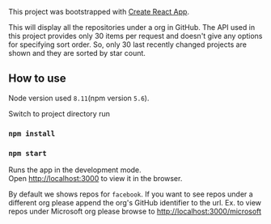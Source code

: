 This project was bootstrapped with [Create React App](https://github.com/facebook/create-react-app).

This will display all the repositories under a org in GitHub. The API used in this project provides only 30 items per request and doesn't give any options for specifying sort order. So, only 30 last recently changed projects are shown and they are sorted by star count.

## How to use
Node version used `8.11`(npm version `5.6`).

Switch to project directory run
### `npm install`

### `npm start`


Runs the app in the development mode.<br>
Open [http://localhost:3000](http://localhost:3000) to view it in the browser.

By default we shows repos for `facebook`. If you want to see repos under a different org please append the org's GitHub identifier to the url. Ex. to view repos under Microsoft org please browse to [http://localhost:3000/microsoft](http://localhost:3000/microsoft)


